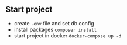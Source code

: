 ## Start project

- create ```.env``` file and set db config
- install packages ``` composer install ```
- start project in docker ``` docker-compose up -d ```

